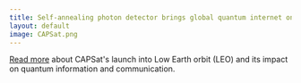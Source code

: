 ```yaml
---
title: Self-annealing photon detector brings global quantum internet one step closer to feasibility
layout: default
image: CAPSat.png
---
```


[Read more](https://physics.illinois.edu/news/CAPSat-in-orbit ) about CAPSat's launch into Low Earth orbit (LEO) and its impact on quantum information and communication. 
